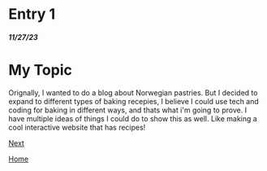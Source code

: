 # Entry 1
##### 11/27/23

# My Topic
Orignally, I wanted to do a blog about Norwegian pastries. But I decided to expand to different types of baking recepies, I believe I could use tech and coding for baking in different ways, and thats what i'm going to prove. I have multiple ideas of things I could do to show this as well. Like making a cool interactive website that has recipes! 

[Next](entry02.md)

[Home](../README.md)
